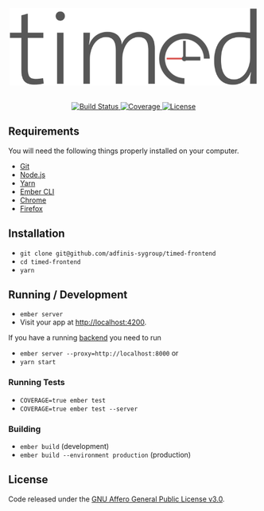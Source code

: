 <p align="center">
  <img width="500" src="/public/assets/logo_text.png?raw=true">
  <br><br>
</p>

<p align="center">
  <a href="https://travis-ci.org/adfinis-sygroup/timed-frontend">
    <img alt="Build Status" src="https://img.shields.io/travis/adfinis-sygroup/timed-frontend/master.svg?style=flat-square">
  </a>
  <a href="https://codecov.io/gh/adfinis-sygroup/timed-frontend">
    <img alt="Coverage" src="https://img.shields.io/codecov/c/github/adfinis-sygroup/timed-frontend/master.svg?style=flat-square">
  </a>
  <a href="/LICENSE">
    <img alt="License" src="https://img.shields.io/github/license/adfinis-sygroup/timed-frontend.svg?style=flat-square">
  </a>
</p>

## Requirements

You will need the following things properly installed on your computer.

* [Git](https://git-scm.com/)
* [Node.js](https://nodejs.org/)
* [Yarn](https://yarnpkg.com/)
* [Ember CLI](https://ember-cli.com/)
* [Chrome](https://www.google.com/chrome/)
* [Firefox](https://www.mozilla.org/firefox/)

## Installation

* `git clone git@github.com/adfinis-sygroup/timed-frontend`
* `cd timed-frontend`
* `yarn`

## Running / Development

* `ember server`
* Visit your app at [http://localhost:4200](http://localhost:4200).

If you have a running [backend](https://github.com/adfinis-sygroup/timed-backend) you need to run

* `ember server --proxy=http://localhost:8000`
or
* `yarn start`

### Running Tests

* `COVERAGE=true ember test`
* `COVERAGE=true ember test --server`

### Building

* `ember build` (development)
* `ember build --environment production` (production)

## License
Code released under the [GNU Affero General Public License v3.0](LICENSE).

